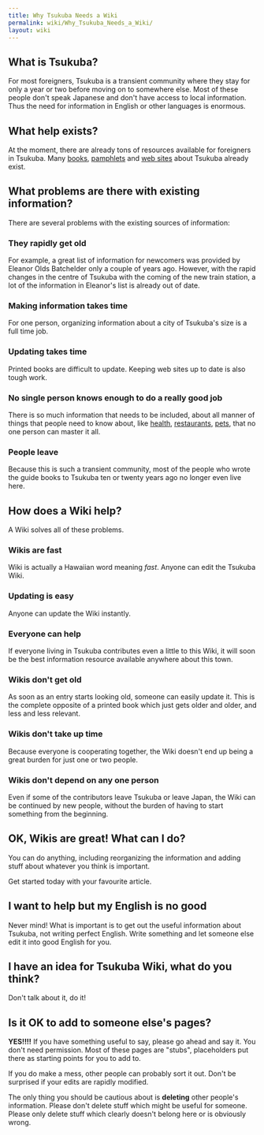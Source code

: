 ```yaml
---
title: Why Tsukuba Needs a Wiki
permalink: wiki/Why_Tsukuba_Needs_a_Wiki/
layout: wiki
---
```


What is Tsukuba?
----------------

For most foreigners, Tsukuba is a transient community where they stay
for only a year or two before moving on to somewhere else. Most of these
people don't speak Japanese and don't have access to local information.
Thus the need for information in English or other languages is enormous.

What help exists?
-----------------

At the moment, there are already tons of resources available for
foreigners in Tsukuba. Many [books](/wiki/Books "wikilink"),
[pamphlets](/wiki/TsukubaWiki:Tsukuba_Pamphlets "wikilink") and [web
sites](/wiki/Websites "wikilink") about Tsukuba already exist.

What problems are there with existing information?
--------------------------------------------------

There are several problems with the existing sources of information:

### They rapidly get old

For example, a great list of information for newcomers was provided by
Eleanor Olds Batchelder only a couple of years ago. However, with the
rapid changes in the centre of Tsukuba with the coming of the new train
station, a lot of the information in Eleanor's list is already out of
date.

### Making information takes time

For one person, organizing information about a city of Tsukuba's size is
a full time job.

### Updating takes time

Printed books are difficult to update. Keeping web sites up to date is
also tough work.

### No single person knows enough to do a really good job

There is so much information that needs to be included, about all manner
of things that people need to know about, like
[health](health "wikilink"), [restaurants](restaurants "wikilink"),
[pets](pets "wikilink"), that no one person can master it all.

### People leave

Because this is such a transient community, most of the people who wrote
the guide books to Tsukuba ten or twenty years ago no longer even live
here.

How does a Wiki help?
---------------------

A Wiki solves all of these problems.

### Wikis are fast

Wiki is actually a Hawaiian word meaning *fast*. Anyone can edit the
Tsukuba Wiki.

### Updating is easy

Anyone can update the Wiki instantly.

### Everyone can help

If everyone living in Tsukuba contributes even a little to this Wiki, it
will soon be the best information resource available anywhere about this
town.

### Wikis don't get old

As soon as an entry starts looking old, someone can easily update it.
This is the complete opposite of a printed book which just gets older
and older, and less and less relevant.

### Wikis don't take up time

Because everyone is cooperating together, the Wiki doesn't end up being
a great burden for just one or two people.

### Wikis don't depend on any one person

Even if some of the contributors leave Tsukuba or leave Japan, the Wiki
can be continued by new people, without the burden of having to start
something from the beginning.

OK, Wikis are great! What can I do?
-----------------------------------

You can do anything, including reorganizing the information and adding
stuff about whatever you think is important.

Get started today with your favourite article.

I want to help but my English is no good
----------------------------------------

Never mind! What is important is to get out the useful information about
Tsukuba, not writing perfect English. Write something and let someone
else edit it into good English for you.

I have an idea for Tsukuba Wiki, what do you think?
---------------------------------------------------

Don't talk about it, do it!

Is it OK to add to someone else's pages?
----------------------------------------

**YES!!!!** If you have something useful to say, please go ahead and say
it. You don't need permission. Most of these pages are "stubs",
placeholders put there as starting points for you to add to.

If you do make a mess, other people can probably sort it out. Don't be
surprised if your edits are rapidly modified.

The only thing you should be cautious about is **deleting** other
people's information. Please don't delete stuff which might be useful
for someone. Please only delete stuff which clearly doesn't belong here
or is obviously wrong.

